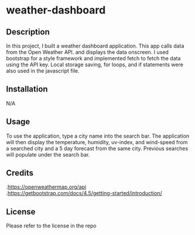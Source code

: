# weather-dashboard

## Description

In this project, I built a weather dashboard application. This app calls data from the Open Weather API. and displays the data onscreen. I used bootstrap for a style framework and implemented fetch to fetch the data using the API key. Local storage saving, for loops, and if statements were also used in the javascript file.

## Installation

N/A

## Usage

To use the application, type a city name into the search bar. The application will then display the temperature, humidity, uv-index, and wind-speed from a searched city and a 5 day forecast from the same city. Previous searches will populate under the search bar.

## Credits
.https://openweathermap.org/api
.https://getbootstrap.com/docs/4.5/getting-started/introduction/

## License

Please refer to the license in the repo